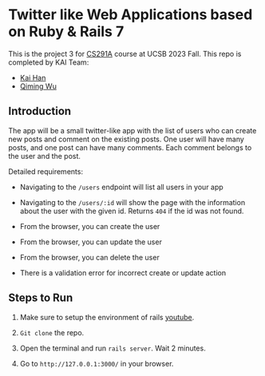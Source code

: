 # Twitter like Web Applications based on Ruby & Rails 7
This is the project 3 for [CS291A](https://cs291.com/) course at UCSB 2023 Fall. This repo is completed by KAI Team:
* [Kai Han](https://www.linkedin.com/in/kai-han-4b2786224/)
* [Qiming Wu](https://www.linkedin.com/in/qiming-wu-62460b220/)

## Introduction
The app will be a small twitter-like app with the list of users who can create new posts and comment on the existing posts. One user will have many posts, and one post can have many comments. Each comment belongs to the user and the post.

Detailed requirements:
* Navigating to the `/users` endpoint will list all users in your app

* Navigating to the `/users/:id` will show the page with the information about the user with the given id. Returns `404` if the id was not found.

* From the browser, you can create the user

* From the browser, you can update the user

* From the browser, you can delete the user

* There is a validation error for incorrect create or update action

## Steps to Run
1. Make sure to setup the environment of rails [youtube](https://www.youtube.com/watch?v=dB6Xwjxct8Q
).

2. `Git clone` the repo.

3. Open the terminal and run `rails server`. Wait 2 minutes.

4. Go to `http://127.0.0.1:3000/` in your browser.
